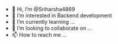 - 👋 Hi, I’m @Sriharsha4869
- 👀 I’m interested in Backend development
- 🌱 I’m currently learning ...
- 💞️ I’m looking to collaborate on ...
- 📫 How to reach me ...

<!---
Sriharsha4869/Sriharsha4869 is a ✨ special ✨ repository because its `README.md` (this file) appears on your GitHub profile.
You can click the Preview link to take a look at your changes.
--->
